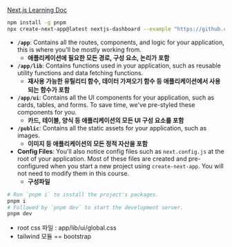 [Next.js Learning Doc](https://nextjs.org/learn/dashboard-app/getting-started)
```bash
npm install -g pnpm
npx create-next-app@latest nextjs-dashboard --example "https://github.com/vercel/next-learn/tree/main/dashboard/starter-example" --use-pnpm
```

- **`/app`**: Contains all the routes, components, and logic for your application, this is where you'll be mostly working from.
	- **애플리케이션에 필요한 모든 경로, 구성 요소, 논리가 포함**
- **`/app/lib`**: Contains functions used in your application, such as reusable utility functions and data fetching functions.
	- **재사용 가능한 유틸리티 함수, 데이터 가져오기 함수 등 애플리케이션에서 사용되는 함수가 포함**
- **`/app/ui`**: Contains all the UI components for your application, such as cards, tables, and forms. To save time, we've pre-styled these components for you.
	- **카드, 테이블, 양식 등 애플리케이션의 모든 UI 구성 요소를 포함**
- **`/public`**: Contains all the static assets for your application, such as images.
	- **이미지 등 애플리케이션의 모든 정적 자산을 포함**
- **Config Files**: You'll also notice config files such as `next.config.js` at the root of your application. Most of these files are created and pre-configured when you start a new project using `create-next-app`. You will not need to modify them in this course.
	- **구성파일**

```bash
# Run `pnpm i` to install the project's packages.
pnpm i
# Followed by `pnpm dev` to start the development server.
pnpm dev
```

- root css 파일 : app/lib/ui/global.css
- tailwind 모듈 == bootstrap